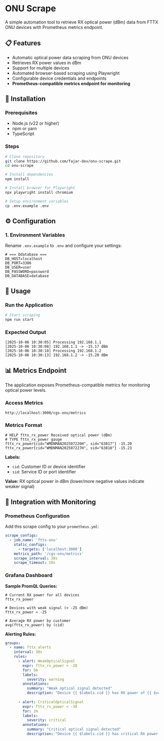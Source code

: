 # ONU Scrape

A simple automation tool to retrieve RX optical power (dBm) data from FTTX ONU devices with Prometheus metrics endpoint.

## 📋 Features

- Automatic optical power data scraping from ONU devices
- Retrieves RX power values in dBm
- Support for multiple devices
- Automated browser-based scraping using Playwright
- Configurable device credentials and endpoints
- **Prometheus-compatible metrics endpoint for monitoring**

## 🚀 Installation

### Prerequisites
- Node.js (v22 or higher)
- npm or yarn
- TypeScript

### Steps

```bash
# Clone repository
git clone https://github.com/fajar-dev/onu-scrape.git
cd onu-scrape

# Install dependencies
npm install

# Install browser for Playwright
npx playwright install chromium

# Setup environment variables
cp .env.example .env
```

## ⚙️ Configuration

### 1. Environment Variables

Rename `.env.example` to `.env` and configure your settings:

```env
# === Ddatabase ===
DB_HOST=localhost
DB_PORT=3306
DB_USER=user
DB_PASSWORD=password
DB_DATABASE=database
```

## 📖 Usage

### Run the Application

```bash
# Start scraping
npm run start
```

### Expected Output

```
[2025-10-06 10:30:05] Processing 192.168.1.1
[2025-10-06 10:30:08] 192.168.1.1 -> -15.17 dBm
[2025-10-06 10:30:10] Processing 192.168.1.2
[2025-10-06 10:30:13] 192.168.1.2 -> -15.20 dBm
```

## 📊 Metrics Endpoint

The application exposes Prometheus-compatible metrics for monitoring optical power levels.

### Access Metrics

```
http://localhost:3000/cgs-onu/metrics
```

### Metrics Format

```
# HELP fttx_rx_power Received optical power (dBm)
# TYPE fttx_rx_power gauge
fttx_rx_power{cid="WMDNMAN202507226H", sid="63817"} -15.20
fttx_rx_power{cid="WMDNMAN202507227H", sid="63818"} -15.23
```

**Labels:**
- `cid`: Customer ID or device identifier
- `sid`: Service ID or port identifier

**Value:** RX optical power in dBm (lower/more negative values indicate weaker signal)

## 🔗 Integration with Monitoring

### Prometheus Configuration

Add this scrape config to your `prometheus.yml`:

```yaml
scrape_configs:
  - job_name: 'fttx-onu'
    static_configs:
      - targets: ['localhost:3000']
    metrics_path: '/cgs-onu/metrics'
    scrape_interval: 30s
    scrape_timeout: 10s
```

### Grafana Dashboard

**Sample PromQL Queries:**

```promql
# Current RX power for all devices
fttx_rx_power

# Devices with weak signal (< -25 dBm)
fttx_rx_power < -25

# Average RX power by customer
avg(fttx_rx_power) by (cid)
```

**Alerting Rules:**

```yaml
groups:
  - name: fttx_alerts
    interval: 30s
    rules:
      - alert: WeakOpticalSignal
        expr: fttx_rx_power < -28
        for: 5m
        labels:
          severity: warning
        annotations:
          summary: "Weak optical signal detected"
          description: "Device {{ $labels.cid }} has RX power of {{ $value }} dBm"
      
      - alert: CriticalOpticalSignal
        expr: fttx_rx_power < -30
        for: 2m
        labels:
          severity: critical
        annotations:
          summary: "Critical optical signal detected"
          description: "Device {{ $labels.cid }} has critical RX power of {{ $value }} dBm"
```